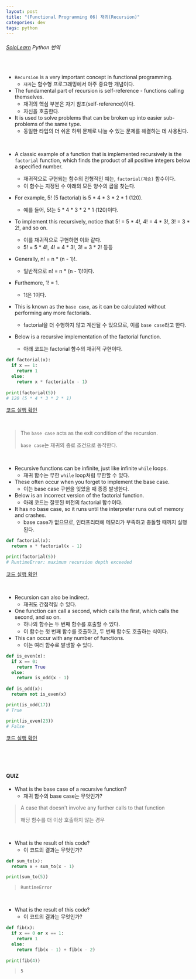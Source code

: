 ```yaml
---
layout: post
title: "(Functional Programming 06) 재귀(Recursion)"
categories: dev
tags: python
---
```


###### [SoloLearn](https://www.sololearn.com) Python 번역

<br>

- `Recursion` is a very important concept in functional programming.
  - `재귀`는 함수형 프로그래밍에서 아주 중요한 개념이다.
- The fundamental part of recursion is self\-reference \- functions calling themselves.
  - 재귀의 핵심 부분은 자기 참조(self\-reference)이다.
  - 자신을 호출한다.
- It is used to solve problems that can be broken up into easier sub-problems of the same type.
  - 동일한 타입의 더 쉬운 하위 문제로 나눌 수 있는 문제를 해결하는 데 사용된다.

<br>

- A classic example of a function that is implemented recursively is the `factorial` function, which finds the product of all positive integers below a specified number.
  - 재귀적으로 구현되는 함수의 전형적인 예는, `factorial(계승)` 함수이다.
  - 이 함수는 지정된 수 아래의 모든 양수의 곱을 찾는다.
- For example, 5\! (5 factorial) is 5 \* 4 \* 3 \* 2 \* 1 (120).
  - 예를 들어, 5\!는 5 \* 4 \* 3 \* 2 \* 1 (120)이다.
- To implement this recursively, notice that 5\! = 5 \* 4\!, 4\! = 4 \* 3\!, 3\! = 3 \* 2\!, and so on.
  - 이를 재귀적으로 구현하면 이와 같다.
  - 5\! = 5 \* 4\!, 4\! = 4 \* 3\!, 3\! = 3 \* 2\! 등등
- Generally, n\! = n \* (n \- 1)\!.
  - 일반적으로 n\! = n \* (n \- 1)\!이다.

- Furthemore, 1\! = 1.
  - 1\!은 1이다.
- This is known as the `base case`, as it can be calculated without performing any more factorials.
  - factorial을 더 수행하지 않고 계산될 수 있으므로, 이를 `base case`라고 한다.
- Below is a recursive implementation of the factorial function.
  - 아래 코드는 factorial 함수의 재귀적 구현이다.

```python
def factorial(x):
  if x == 1:
    return 1
  else:
    return x * factorial(x - 1)
  
print(factorial(5))
# 120 (5 * 4 * 3 * 2 * 1)
```

[코드 실행 확인](https://code.sololearn.com/395/#py)

<br>

> The `base case` acts as the exit condition of the recursion.
>
> `base case`는 재귀의 종료 조건으로 동작한다.

<br>

- Recursive functions can be infinite, just like infinite `while` loops.
  - 재귀 함수는 무한 `while` loop처럼 무한할 수 있다.
- These often occur when you forget to implement the base case.
  - 이는 base case 구현을 잊었을 때 종종 발생한다.
- Below is an incorrect version of the factorial function.
  - 아래 코드는 잘못된 버전의 factorial 함수이다.
- It has no base case, so it runs until the interpreter runs out of memory and crashes.
  - base case가 없으므로, 인터프리터에 메모리가 부족하고 충돌할 때까지 실행된다.

```python
def factorial(x):
  return x * factorial(x - 1)

print(factorial(5))
# RuntimeError: maximum recursion depth exceeded
```

[코드 실행 확인](https://code.sololearn.com/396/#py)

<br>

- Recursion can also be indirect.
  - 재귀도 간접적일 수 있다.
- One function can call a second, which calls the first, which calls the second, and so on.
  - 하나의 함수는 두 번째 함수를 호출할 수 있다.
  - 이 함수는 첫 번째 함수를 호출하고, 두 번째 함수도 호출하는 식이다.
- This can occur with any number of functions.
  - 이는 여러 함수로 발생할 수 있다.

```python
def is_even(x):
  if x == 0:
    return True
  else:
    return is_odd(x - 1)
  
def is_odd(x):
  return not is_even(x)

print(is_odd(17))
# True

print(is_even(23))
# False
```

[코드 실행 확인](https://code.sololearn.com/397/#py)

<br>

<br>

<br>

#### QUIZ

- What is the base case of a recursive function?
  - 재귀 함수의 base case는 무엇인가?

> A case that doesn't involve any further calls to that function
>
> 해당 함수를 더 이상 호출하지 않는 경우

<br>

- What is the result of this code?
  - 이 코드의 결과는 무엇인가?

```python
def sum_to(x):
  return x + sum_to(x - 1)

print(sum_to(5))
```

> `RuntimeError`

<br>

- What is the result of this code?
  - 이 코드의 결과는 무엇인가?

```python
def fib(x):
  if x == 0 or x == 1:
    return 1
  else:
    return fib(x - 1) + fib(x - 2)
  
print(fib(4))
```

> `5`

<br>

<br>